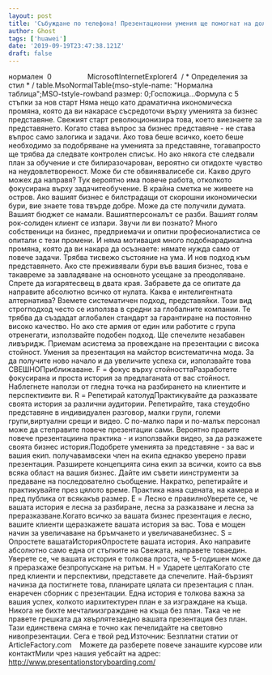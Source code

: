 ```yaml
---
layout: post
title: 'Събуждане по телефона! Презентационни умения ще помогнат на долната ви линия'
author: Ghost
tags: ['huawei']
date: '2019-09-19T23:47:38.121Z'
draft: false
---
```


нормален  0                  MicrosoftInternetExplorer4  / * Определения за стил * / table.MsoNormalTable{mso-style-name: "Нормална таблица";MSO-tstyle-rowband размер: 0;Госпожица...Формула с 5 стъпки за нов старт Няма нещо като драматична икономическа промяна, която да ви накарасе съсредоточи върху уменията за бизнес представяне. Свежият старт революционизира това, което виезнаете за представянето. Когато става въпрос за бизнес представяне - не става въпрос само залогика и задачи. Ако това беше всичко, което беше необходимо за подобряване на уменията за представяне, тогавапросто ще трябва да следвате контролен списък. Но ако някога сте следвали план за обучение и сте билиразочарован, вероятно си отидохте чувство на неудовлетвореност. Може би сте обвинявалисебе си. Какво друго можех да направя? Тук вероятно има повече работа, отколкото фокусирана върху задачитеобучение. В крайна сметка не живеете на остров. Ако вашият бизнес е билстрадащи от скорошни икономически бури, вие знаете това твърде добре. Може да сте получили думата. Вашият бюджет се намали. Вашиятперсоналът се разби. Вашият голям рок-солиден клиент се изпари. Звучи ли ви познато? Много собственици на бизнес, предприемачи и опитни професионалистиса се опитали с тези промени. И няма мотивация много подобнарадикална промяна, която да ви накара да осъзнаете: нямате нужда само от повече задачи. Трябва тисвежо състояние на ума. И нов подход към представянето. Ако сте преживявали бури във вашия бизнес, това е такавреме за завладяване на основното усещане за преодоляване. Спрете да изгарятесвещ в двата края. Забравете да се опитате да направите абсолютно всичко от нулата. Каква е интелигентната алтернатива? Вземете систематичен подход, представяйки. Този вид строгподход често се използва в средни за глобалните компании. Те трябва да създадат aглобален стандарт за гарантиране на постоянно високо качество. Но ако сте армия от един или работите с група отренегати, използвайте подобен подход. Ще спечелите незабавен ливъридж. Приемам aсистема за провеждане на презентации с висока стойност. Умения за презентация на майстор всистематична мода. За да получите ново начало и да увеличите успеха си, използвайте това СВЕШНОПриближаване. F = фокус върху стойносттаРазработете фокусирана и проста история за предлаганата от вас стойност. Наблегнете наползи от гледна точка на разбирането на клиентите и перспективите ви. R = Репетирай католудПрактикувайте да разказвате своята история за различни аудитории. Репетирайте, така стеудобно представяне в индивидуален разговор, малки групи, големи групи,виртуални срещи и видео. С по-малко пари и по-малък персонал може да степравите повече презентации сами. Вероятно правите повече презентациина практика - и използвайки видео, за да разкажете своята бизнес история.Подобрете уменията за представяне - за вас и вашия екип. получавамвсеки член на екипа еднакво уверено прави презентация. Разширете концепцията сина екип за всички, които са във всяка област на вашия бизнес. Дайте им съвети иинструменти за предаване на последователно съобщение. Накратко, репетирайте и практикувайте през цялото време. Практика нана сцената, на камера и пред публика от всякакъв размер. E = Лесно е правилноУверете се, че вашата история е лесна за разбиране, лесна за разказване и лесна за преразказване.Когато всичко за вашата бизнес презентация е лесно, вашите клиенти щеразкажете вашата история за вас. Това е мощен начин за увеличаване на бръмчането и увеличаванебизнес. S = Опростете вашатаИсторияОпростете вашата история. Ако направите абсолютно само една от стъпките на Свежата, направете товаедин. Уверете се, че вашата история е толкова проста, че 5-годишен може да я преразкаже безпропускане на ритъм. H = Ударете целтаКогато сте пред клиенти и перспективи, представете да спечелите. Най-бързият начинза да постигнете това, планирате цялата си презентация с план. енаречен сборник с презентации. Една история е толкова важна за вашия успех, колкото иархитектурен план е за изграждане на къща. Никога не бихте мечталиизграждане на къща без план. Така че не правете грешката да хвърлятезаедно вашата презентация без план. Тази единствена смяна е точно как печелидайте на световно нивопрезентации. Сега е твой ред.Източник: Безплатни статии от ArticleFactory.com    Можете да разберете повече занашите курсове или контактМили чрез нашия уебсайт на адрес: http://www.presentationstoryboarding.com/
